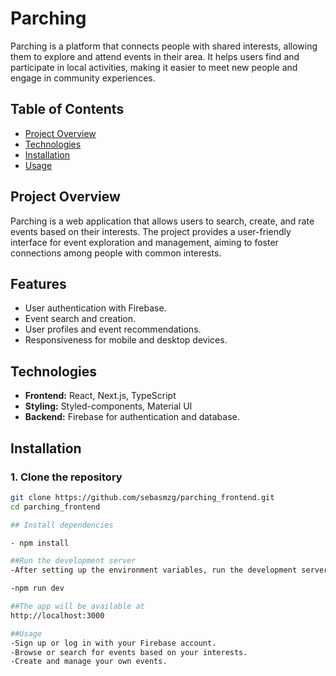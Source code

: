# Parching

Parching is a platform that connects people with shared interests, allowing them to explore and attend events in their area. It helps users find and participate in local activities, making it easier to meet new people and engage in community experiences.

## Table of Contents
- [Project Overview](#project-overview)
- [Technologies](#technologies)
- [Installation](#installation)
- [Usage](#usage)


## Project Overview
Parching is a web application that allows users to search, create, and rate events based on their interests. The project provides a user-friendly interface for event exploration and management, aiming to foster connections among people with common interests.

## Features
- User authentication with Firebase.
- Event search and creation.
- User profiles and event recommendations.
- Responsiveness for mobile and desktop devices.

## Technologies
- **Frontend:** React, Next.js, TypeScript
- **Styling:** Styled-components, Material UI
- **Backend:** Firebase for authentication and database.


## Installation

### 1. Clone the repository

```bash
git clone https://github.com/sebasmzg/parching_frontend.git
cd parching_frontend

## Install dependencies

- npm install

##Run the development server
-After setting up the environment variables, run the development server with:

-npm run dev

##The app will be available at 
http://localhost:3000

##Usage
-Sign up or log in with your Firebase account.
-Browse or search for events based on your interests.
-Create and manage your own events.